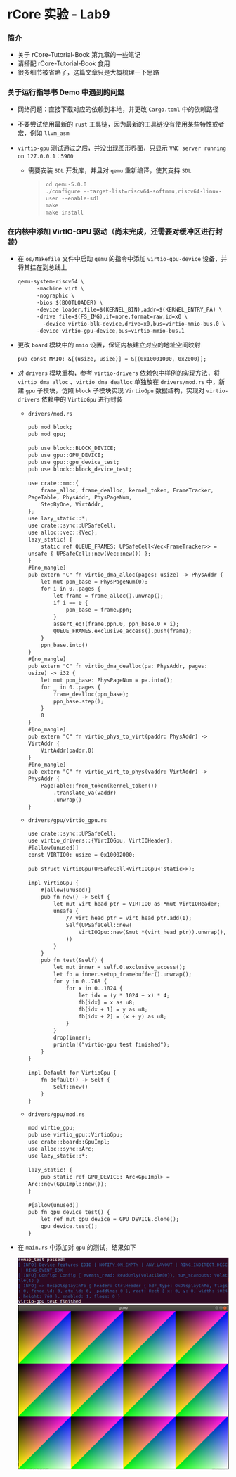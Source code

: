 # rCore 实验 - Lab9

### 简介

- 关于 rCore-Tutorial-Book 第九章的一些笔记
- 请搭配 rCore-Tutorial-Book 食用
- 很多细节被省略了，这篇文章只是大概梳理一下思路

### 关于运行指导书 Demo 中遇到的问题

- 网络问题：直接下载对应的依赖到本地，并更改 `Cargo.toml` 中的依赖路径

- 不要尝试使用最新的 `rust` 工具链，因为最新的工具链没有使用某些特性或者宏，例如 `llvm_asm`

- `virtio-gpu` 测试通过之后，并没出现图形界面，只显示 `VNC server running on 127.0.0.1：5900`

  - 需要安装 `SDL` 开发库，并且对 `qemu` 重新编译，使其支持 `SDL`

    > ```
    > cd qemu-5.0.0
    > ./configure --target-list=riscv64-softmmu,riscv64-linux-user --enable-sdl
    > make
    > make install
    > ```

### 在内核中添加 VirtIO-GPU 驱动（尚未完成，还需要对缓冲区进行封装）

- 在 `os/Makefile` 文件中启动 `qemu` 的指令中添加 `virtio-gpu-device` 设备，并将其挂在到总线上

  ```
  qemu-system-riscv64 \
  		-machine virt \
  		-nographic \
  		-bios $(BOOTLOADER) \
  		-device loader,file=$(KERNEL_BIN),addr=$(KERNEL_ENTRY_PA) \
  		-drive file=$(FS_IMG),if=none,format=raw,id=x0 \
          -device virtio-blk-device,drive=x0,bus=virtio-mmio-bus.0 \
  		-device virtio-gpu-device,bus=virtio-mmio-bus.1
  ```

- 更改 `board` 模块中的 `mmio` 设置，保证内核建立对应的地址空间映射

  ```
  pub const MMIO: &[(usize, usize)] = &[(0x10001000, 0x2000)];
  ```

- 对 `drivers` 模块重构，参考 `virtio-drivers` 依赖包中样例的实现方法，将 `virtio_dma_alloc` 、`virtio_dma_dealloc` 单独放在 `drivers/mod.rs` 中，新建 `gpu` 子模块，仿照 `block` 子模块实现 `VirtioGpu` 数据结构，实现对 `virtio-drivers` 依赖中的 `VirtioGpu` 进行封装

  - `drivers/mod.rs`

    ```
    pub mod block;
    pub mod gpu;
    
    pub use block::BLOCK_DEVICE;
    pub use gpu::GPU_DEVICE;
    pub use gpu::gpu_device_test;
    pub use block::block_device_test;
    
    use crate::mm::{
        frame_alloc, frame_dealloc, kernel_token, FrameTracker, PageTable, PhysAddr, PhysPageNum,
        StepByOne, VirtAddr,
    };
    use lazy_static::*;
    use crate::sync::UPSafeCell;
    use alloc::vec::{Vec};
    lazy_static! {
        static ref QUEUE_FRAMES: UPSafeCell<Vec<FrameTracker>> = unsafe { UPSafeCell::new(Vec::new()) };
    }
    #[no_mangle]
    pub extern "C" fn virtio_dma_alloc(pages: usize) -> PhysAddr {
        let mut ppn_base = PhysPageNum(0);
        for i in 0..pages {
            let frame = frame_alloc().unwrap();
            if i == 0 {
                ppn_base = frame.ppn;
            }
            assert_eq!(frame.ppn.0, ppn_base.0 + i);
            QUEUE_FRAMES.exclusive_access().push(frame);
        }
        ppn_base.into()
    }
    #[no_mangle]
    pub extern "C" fn virtio_dma_dealloc(pa: PhysAddr, pages: usize) -> i32 {
        let mut ppn_base: PhysPageNum = pa.into();
        for _ in 0..pages {
            frame_dealloc(ppn_base);
            ppn_base.step();
        }
        0
    }
    #[no_mangle]
    pub extern "C" fn virtio_phys_to_virt(paddr: PhysAddr) -> VirtAddr {
        VirtAddr(paddr.0)
    }
    #[no_mangle]
    pub extern "C" fn virtio_virt_to_phys(vaddr: VirtAddr) -> PhysAddr {
        PageTable::from_token(kernel_token())
            .translate_va(vaddr)
            .unwrap()
    }
    ```

  - `drivers/gpu/virtio_gpu.rs`

    ```
    use crate::sync::UPSafeCell;
    use virtio_drivers::{VirtIOGpu, VirtIOHeader};
    #[allow(unused)]
    const VIRTIO0: usize = 0x10002000;
    
    pub struct VirtioGpu(UPSafeCell<VirtIOGpu<'static>>);
    
    impl VirtioGpu {
        #[allow(unused)]
        pub fn new() -> Self {
            let mut virt_head_ptr = VIRTIO0 as *mut VirtIOHeader;
            unsafe {
                // virt_head_ptr = virt_head_ptr.add(1);
                Self(UPSafeCell::new(
                    VirtIOGpu::new(&mut *(virt_head_ptr)).unwrap(),
                ))
            }
        }
        pub fn test(&self) {
            let mut inner = self.0.exclusive_access();
            let fb = inner.setup_framebuffer().unwrap();
            for y in 0..768 {
                for x in 0..1024 {
                    let idx = (y * 1024 + x) * 4;
                    fb[idx] = x as u8;
                    fb[idx + 1] = y as u8;
                    fb[idx + 2] = (x + y) as u8;
                }
            }
            drop(inner);
            println!("virtio-gpu test finished");
        }
    }
    
    impl Default for VirtioGpu {
        fn default() -> Self {
            Self::new()
        }
    }
    ```

  - `drivers/gpu/mod.rs`

    ```
    mod virtio_gpu;
    pub use virtio_gpu::VirtioGpu;
    use crate::board::GpuImpl;
    use alloc::sync::Arc;
    use lazy_static::*;
    
    lazy_static! {
        pub static ref GPU_DEVICE: Arc<GpuImpl> = Arc::new(GpuImpl::new());
    }
    
    #[allow(unused)]
    pub fn gpu_device_test() {
        let ref mut gpu_device = GPU_DEVICE.clone();
        gpu_device.test();
    }
    ```

- 在 `main.rs` 中添加对 `gpu` 的测试，结果如下

  <img src = "../assets/lab9/lab9res.png">
  <img src = "../assets/lab9/lab9test.png" style="zoom:50%;" >